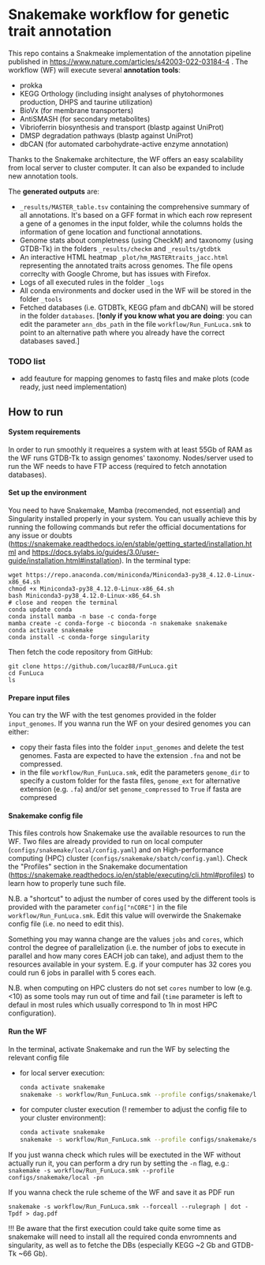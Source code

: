 # Snakemake workflow for genetic trait annotation

This repo contains a Snakmeake implementation of the annotation pipeline published in  <https://www.nature.com/articles/s42003-022-03184-4> . The workflow (WF) will execute several **annotation tools**:

* prokka
* KEGG Orthology (including insight analyses of phytohormones production, DHPS and taurine utilization)
* BioVx (for membrane transporters)
* AntiSMASH (for secondary metabolites)
* Vibrioferrin biosynthesis and transport (blastp against UniProt)
* DMSP degradation pathways (blastp against UniProt)
* dbCAN (for automated carbohydrate-active enzyme annotation)

Thanks to the Snakemake architecture, the WF offers an easy scalability from local server to cluster computer. It can also be expanded to include new annotation tools.

The **generated outputs** are:

* `_results/MASTER_table.tsv` containing the comprehensive summary of all annotations. It's based on a GFF format in which each row represent a gene of a genomes in the input folder, while the columns holds the information of gene location and functional annotations.
* Genome stats about completness (using CheckM) and taxonomy (using GTDB-Tk) in the folders `_results/checkm` and `_results/gtdbtk`
* An interactive HTML heatmap `_plot/hm_MASTERtraits_jacc.html` representing the annotated traits across genomes. The file opens correclty with Google Chrome, but has issues with Firefox.
* Logs of all executed rules in the folder `_logs`
* All conda environments and docker used in the WF will be stored in the folder `_tools`
* Fetched databases (i.e. GTDBTk, KEGG pfam and dbCAN) will be stored in the folder `databases`. [**!only if you know what you are doing**: you can edit the parameter `ann_dbs_path` in the file `workflow/Run_FunLuca.smk` to point to an alternative path where you already have the correct databases saved.]

### TODO list

* add feauture for mapping genomes to fastq files and make plots (code ready, just need implementation)

## How to run

#### System requirements

In order to run smoothly it requeires a system with at least 55Gb of RAM as the WF runs GTDB-Tk to assign genomes' taxonomy.
Nodes/server used to run the WF needs to have FTP access (required to fetch annotation databases).

#### Set up the environment

You need to have Snakemake, Mamba (recomended, not essential) and Singularity installed properly in your system. You can usually achieve this by running the following commands but refer the official documentations for any issue or doubts (<https://snakemake.readthedocs.io/en/stable/getting_started/installation.html> and <https://docs.sylabs.io/guides/3.0/user-guide/installation.html#installation>). In the terminal type:

    wget https://repo.anaconda.com/miniconda/Miniconda3-py38_4.12.0-Linux-x86_64.sh
    chmod +x Miniconda3-py38_4.12.0-Linux-x86_64.sh
    bash Miniconda3-py38_4.12.0-Linux-x86_64.sh
    # close and reopen the terminal
    conda update conda
    conda install mamba -n base -c conda-forge
    mamba create -c conda-forge -c bioconda -n snakemake snakemake
    conda activate snakemake
    conda install -c conda-forge singularity

Then fetch the code repository from GitHub:

    git clone https://github.com/lucaz88/FunLuca.git
    cd FunLuca
    ls

#### Prepare input files

You can try the WF with the test genomes provided in the folder `input_genomes`.
If you wanna run the WF on your desired genomes you can either:

* copy their fasta files into the folder `input_genomes` and delete the test genomes. Fasta are expected to have the extension `.fna` and not be compressed.
* in the file `workflow/Run_FunLuca.smk`, edit the parameters `genome_dir` to specify a custom folder for the fasta files, `genome_ext` for alternative extension (e.g. `.fa`) and/or set `genome_compressed` to `True` if fasta are compresed

#### Snakemake config file

This files controls how Snakemake use the available resources to run the WF.
Two files are already provided to run on local computer (`configs/snakemake/local/config.yaml`) and on High-performance computing (HPC) cluster (`configs/snakemake/sbatch/config.yaml`).
Check the "Profiles" section in the Snakemake documentation (https://snakemake.readthedocs.io/en/stable/executing/cli.html#profiles) to learn how to properly tune such file.

N.B. a "shortcut" to adjust the number of cores used by the different tools is provided with the parameter `config["nCORE"]` in the file `workflow/Run_FunLuca.smk`. Edit this value will overwirde the Snakemake config file (i.e. no need to edit this).

Something you may wanna change are the values `jobs` and `cores`, which control the degree of parallelization (i.e. the number of jobs to execute in parallel and how many cores EACH job can take), and adjust them to the resources available in your system. E.g. if your computer has 32 cores you could run 6 jobs in parallel with 5 cores each.

N.B. when computing on HPC clusters do not set `cores` number to low (e.g. <10) as some tools may run out of time and fail (`time` parameter is left to defaul in most rules which usually correspond to 1h in most HPC configuration).

#### Run the WF

In the terminal, activate Snakemake and run the WF by selecting the relevant config file

* for local server execution:

    ```bash
    conda activate snakemake
    snakemake -s workflow/Run_FunLuca.smk --profile configs/snakemake/local -p
    ```

* for computer cluster execution (! remember to adjust the config file to your cluster environment):

    ```bash
    conda activate snakemake
    snakemake -s workflow/Run_FunLuca.smk --profile configs/snakemake/sbatch -p
    ```

If you just wanna check which rules will be exectuted in the WF without actually run it, you can perform a dry run by setting the `-n` flag, e.g.:
`snakemake -s workflow/Run_FunLuca.smk --profile configs/snakemake/local -pn`

If you wanna check the rule scheme of the WF and save it as PDF run

`snakemake -s workflow/Run_FunLuca.smk --forceall --rulegraph | dot -Tpdf > dag.pdf`

!!! Be aware that the first execution could take quite some time as snakemake will need to install all the required conda envromnents and singularity, as well as to fetche the DBs (especially KEGG ~2 Gb and GTDB-Tk ~66 Gb).
